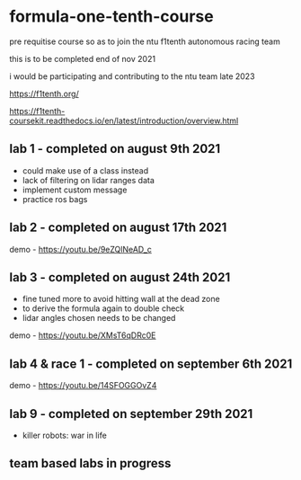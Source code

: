 # formula-one-tenth-course

pre requitise course so as to join the ntu f1tenth autonomous racing team 

this is to be completed end of nov 2021

i would be participating and contributing to the ntu team late 2023

https://f1tenth.org/

https://f1tenth-coursekit.readthedocs.io/en/latest/introduction/overview.html

## lab 1 - completed on august 9th 2021

- could make use of a class instead
- lack of filtering on lidar ranges data
- implement custom message
- practice ros bags

## lab 2 - completed on august 17th 2021

demo - https://youtu.be/9eZQlNeAD_c
    
## lab 3 - completed on august 24th 2021

- fine tuned more to avoid hitting wall at the dead zone
- to derive the formula again to double check 
- lidar angles chosen needs to be changed

demo - https://youtu.be/XMsT6qDRc0E

## lab 4 & race 1 - completed on september 6th 2021

demo - https://youtu.be/14SFOGGOvZ4

## lab 9 - completed on september 29th 2021

- killer robots: war in life

## team based labs in progress
